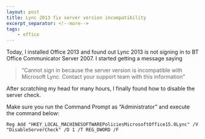 ```yaml
---
layout: post
title: Lync 2013 fix server version incompatibility
excerpt_separator: <!--more-->
tags:
    - office
---
```


Today, I installed Office 2013 and found out Lync 2013 is not signing in to BT Office Communicator Server 2007. <!--more--> I started getting a message saying 

> “Cannot sign in because the server version is incompatible with Microsoft Lync. Contact your support team with this information”

After scratching my head for many hours, I finally found how to disable the server check.

Make sure you run the Command Prompt as “Administrator” and execute the command below:

    Reg Add "HKEY_LOCAL_MACHINESOFTWAREPoliciesMicrosoftOffice15.0Lync" /V "DisableServerCheck" /D 1 /T REG_DWORD /F
